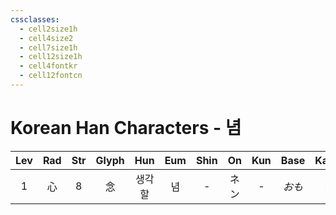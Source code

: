 ```yaml
---
cssclasses:
  - cell2size1h
  - cell4size2
  - cell7size1h
  - cell12size1h
  - cell4fontkr
  - cell12fontcn
---
```


# Korean Han Characters - 념

| Lev | Rad | Str | Glyph | Hun | Eum | Shin | On  | Kun | Base | Kana | Simp | Man  | Can  | Viet |
| :-: | :-: | :-: | :---: | :-: | :-: | :--: | :-: | :-: | :--: | :--: | :--: | :--: | :--: | :--: |
|  1  |  心  |  8  |   念   | 생각할 |  념  |  -   | ネン  |  -  | *おも* | *う*  |  念   | niàn | nim6 | niệm |
